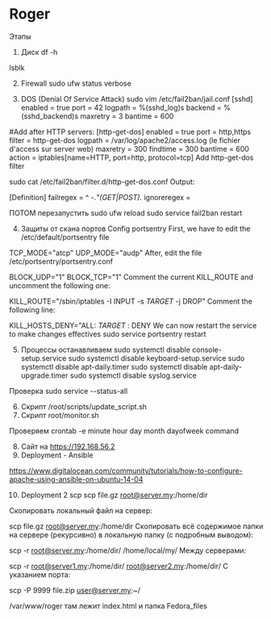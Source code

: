 # Roger
Этапы

1. Диск
df -h

lsblk

2. Firewall
sudo ufw status verbose

3. DOS (Denial Of Service Attack) 
sudo vim /etc/fail2ban/jail.conf
[sshd]
enabled = true
port    = 42
logpath = %(sshd_log)s
backend = %(sshd_backend)s
maxretry = 3
bantime = 600

#Add after HTTP servers:
[http-get-dos]
enabled = true
port = http,https
filter = http-get-dos
logpath = /var/log/apache2/access.log (le fichier d'access sur server web)
maxretry = 300
findtime = 300
bantime = 600
action = iptables[name=HTTP, port=http, protocol=tcp]
Add http-get-dos filter

sudo cat /etc/fail2ban/filter.d/http-get-dos.conf
Output:

[Definition]
failregex = ^<HOST> -.*"(GET|POST).*
ignoreregex =

ПОТОМ перезапустить
sudo ufw reload
sudo service fail2ban restart

4. Защиты от скана портов
Config portsentry
First, we have to edit the /etc/default/portsentry file

TCP_MODE="atcp"
UDP_MODE="audp"
After, edit the file /etc/portsentry/portsentry.conf

BLOCK_UDP="1"
BLOCK_TCP="1"
Comment the current KILL_ROUTE and uncomment the following one:

KILL_ROUTE="/sbin/iptables -I INPUT -s $TARGET$ -j DROP"
Comment the following line:

KILL_HOSTS_DENY="ALL: $TARGET$ : DENY
We can now restart the service to make changes effectives
sudo service portsentry restart

5. Процессы останавливаем
sudo systemctl disable console-setup.service
sudo systemctl disable keyboard-setup.service
sudo systemctl disable apt-daily.timer
sudo systemctl disable apt-daily-upgrade.timer
sudo systemctl disable syslog.service

Проверка 
sudo service --status-all

6. Скрипт /root/scripts/update_script.sh
7. Скрипт root/monitor.sh

Проверяем crontab -e
minute   hour   day   month   dayofweek   command

8. Сайт на https://192.168.56.2
9. Deployment - Ansible

https://www.digitalocean.com/community/tutorials/how-to-configure-apache-using-ansible-on-ubuntu-14-04

10. Deployment 2
scp scp file.gz root@server.my:/home/dir


Скопировать локальный файл на сервер:

scp file.gz root@server.my:/home/dir
Скопировать всё содержимое папки на сервере (рекурсивно) в локальную папку (с подробным выводом):

scp -r root@server.my:/home/dir/ /home/local/my/
Между серверами:

scp -r root@server1.my:/home/dir/ root@server2.my:/home/dir/
С указанием порта:

scp -P 9999 file.zip user@server.my:~/

/var/www/roger там лежит index.html  и папка Fedora_files












